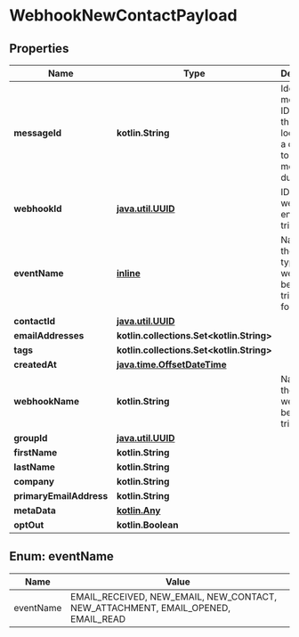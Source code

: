 
# WebhookNewContactPayload

## Properties
Name | Type | Description | Notes
------------ | ------------- | ------------- | -------------
**messageId** | **kotlin.String** | Idempotent message ID. Store this ID locally or in a database to prevent message duplication. | 
**webhookId** | [**java.util.UUID**](java.util.UUID) | ID of webhook entity being triggered | 
**eventName** | [**inline**](#EventNameEnum) | Name of the event type webhook is being triggered for. | 
**contactId** | [**java.util.UUID**](java.util.UUID) |  | 
**emailAddresses** | **kotlin.collections.Set&lt;kotlin.String&gt;** |  | 
**tags** | **kotlin.collections.Set&lt;kotlin.String&gt;** |  | 
**createdAt** | [**java.time.OffsetDateTime**](java.time.OffsetDateTime) |  | 
**webhookName** | **kotlin.String** | Name of the webhook being triggered |  [optional]
**groupId** | [**java.util.UUID**](java.util.UUID) |  |  [optional]
**firstName** | **kotlin.String** |  |  [optional]
**lastName** | **kotlin.String** |  |  [optional]
**company** | **kotlin.String** |  |  [optional]
**primaryEmailAddress** | **kotlin.String** |  |  [optional]
**metaData** | [**kotlin.Any**]() |  |  [optional]
**optOut** | **kotlin.Boolean** |  |  [optional]


<a name="EventNameEnum"></a>
## Enum: eventName
Name | Value
---- | -----
eventName | EMAIL_RECEIVED, NEW_EMAIL, NEW_CONTACT, NEW_ATTACHMENT, EMAIL_OPENED, EMAIL_READ



